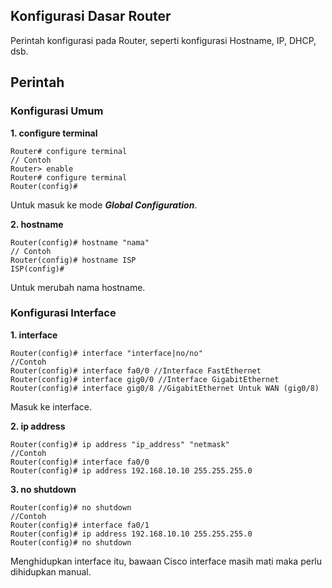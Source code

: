 ## Konfigurasi Dasar Router
Perintah konfigurasi pada Router, seperti konfigurasi Hostname, IP, DHCP, dsb.

## Perintah
### Konfigurasi Umum
**1. configure terminal**
```Txt
Router# configure terminal
// Contoh
Router> enable
Router# configure terminal
Router(config)#
```
Untuk masuk ke mode ***Global Configuration***.

**2. hostname**
```Txt
Router(config)# hostname "nama"
// Contoh
Router(config)# hostname ISP
ISP(config)#
```
Untuk merubah nama hostname.

### Konfigurasi Interface
**1. interface**
```Txt
Router(config)# interface "interface|no/no"
//Contoh
Router(config)# interface fa0/0 //Interface FastEthernet
Router(config)# interface gig0/0 //Interface GigabitEthernet
Router(config)# interface gig0/8 //GigabitEthernet Untuk WAN (gig0/8)
```
Masuk ke interface.

**2. ip address**
```Txt
Router(config)# ip address "ip_address" "netmask"
//Contoh
Router(config)# interface fa0/0
Router(config)# ip address 192.168.10.10 255.255.255.0
```

**3. no shutdown**
```Txt
Router(config)# no shutdown
//Contoh
Router(config)# interface fa0/1
Router(config)# ip address 192.168.10.10 255.255.255.0
Router(config)# no shutdown
```
Menghidupkan interface itu, bawaan Cisco interface masih mati maka perlu dihidupkan manual.










